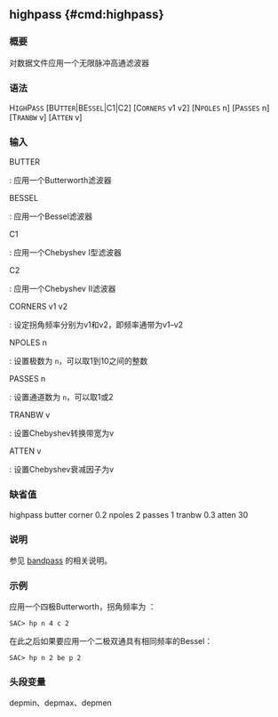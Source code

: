## highpass {#cmd:highpass}

### 概要

对数据文件应用一个无限脉冲高通滤波器

### 语法

H`IGH`P`ASS` \[BU`TTER`|BE`SSEL`|C1|C2\] \[C`ORNERS` v1 v2\] \[N`POLES`
n\] \[P`ASSES` n\] \[T`RANBW` v\] \[A`TTEN` v\]

### 输入

BUTTER

:   应用一个Butterworth滤波器

BESSEL

:   应用一个Bessel滤波器

C1

:   应用一个Chebyshev I型滤波器

C2

:   应用一个Chebyshev II滤波器

CORNERS v1 v2

:   设定拐角频率分别为v1和v2，即频率通带为v1–v2

NPOLES n

:   设置极数为 `n`，可以取1到10之间的整数

PASSES n

:   设置通道数为 `n`，可以取1或2

TRANBW v

:   设置Chebyshev转换带宽为v

ATTEN v

:   设置Chebyshev衰减因子为v

### 缺省值

highpass butter corner 0.2 npoles 2 passes 1 tranbw 0.3 atten 30

### 说明

参见 [bandpass](/commands/bandpass.md) 的相关说明。

### 示例

应用一个四极Butterworth，拐角频率为 ：

``` {.bash}
SAC> hp n 4 c 2
```

在此之后如果要应用一个二极双通具有相同频率的Bessel：

``` {.bash}
SAC> hp n 2 be p 2
```

### 头段变量

depmin、depmax、depmen
